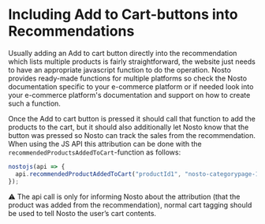 # Including Add to Cart-buttons into Recommendations

Usually adding an Add to cart button directly into the recommendation which lists multiple products is fairly straightforward, the website just needs to have an appropriate javascript function to do the operation. Nosto provides ready-made functions for multiple platforms so check the Nosto documentation specific to your e-commerce platform or if needed look into your e-commerce platform's documentation and support on how to create such a function.

Once the Add to cart button is pressed it should call that function to add the products to the cart, but it should also additionally let Nosto know that the button was pressed so Nosto can track the sales from the recommendation. When using the JS API this attribution can be done with the `recommendedProductsAddedToCart`-function as follows:

```javascript
nostojs(api => {
  api.recommendedProductAddedToCart("productId1", "nosto-categorypage-1");
});
```

 ⚠️ The api call is only for informing Nosto about the attribution \(that the product was added from the recommendation\), normal cart tagging should be used to tell Nosto the user’s cart contents.

